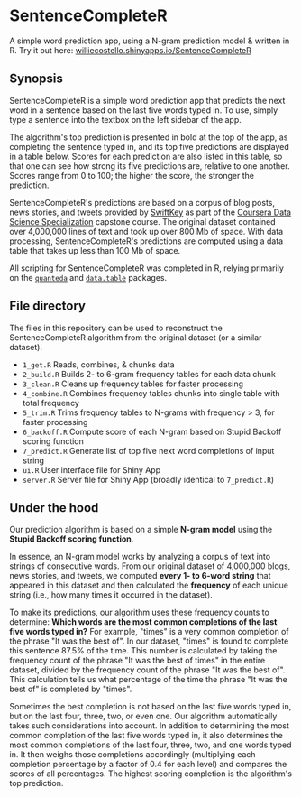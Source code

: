 # SentenceCompleteR

A simple word prediction app, using a N-gram prediction model & written in R. Try it out here: [williecostello.shinyapps.io/SentenceCompleteR](https://williecostello.shinyapps.io/SentenceCompleteR/)


## Synopsis

SentenceCompleteR is a simple word prediction app that predicts the next word in a sentence based on the last five words typed in. To use, simply type a sentence into the textbox on the left sidebar of the app. 

The algorithm's top prediction is presented in bold at the top of the app, as completing the sentence typed in, and its top five predictions are displayed in a table below. Scores for each prediction are also listed in this table, so that one can see how strong its five predictions are, relative to one another. Scores range from 0 to 100; the higher the score, the stronger the prediction.

SentenceCompleteR's predictions are based on a corpus of blog posts, news stories, and tweets provided by [SwiftKey](https://www.microsoft.com/en-us/swiftkey) as part of the [Coursera Data Science Specialization](https://www.coursera.org/specializations/jhu-data-science) capstone course. The original dataset contained over 4,000,000 lines of text and took up over 800 Mb of space. With data processing, SentenceCompleteR's predictions are computed using a data table that takes up less than 100 Mb of space.

All scripting for SentenceCompleteR was completed in R, relying primarily on the [`quanteda`](https://quanteda.io/) and [`data.table`](https://rdatatable.gitlab.io/data.table/) packages.


## File directory

The files in this repository can be used to reconstruct the SentenceCompleteR algorithm from the original dataset (or a similar dataset).

- `1_get.R` Reads, combines, & chunks data
- `2_build.R` Builds 2- to 6-gram frequency tables for each data chunk
- `3_clean.R` Cleans up frequency tables for faster processing
- `4_combine.R` Combines frequency tables chunks into single table with total frequency
- `5_trim.R` Trims frequency tables to N-grams with frequency > 3, for faster processing
- `6_backoff.R` Compute score of each N-gram based on Stupid Backoff scoring function
- `7_predict.R` Generate list of top five next word completions of input string
- `ui.R` User interface file for Shiny App
- `server.R` Server file for Shiny App (broadly identical to `7_predict.R`)


## Under the hood

Our prediction algorithm is based on a simple **N-gram model** using the **Stupid Backoff scoring function**.

In essence, an N-gram model works by analyzing a corpus of text into strings of consecutive words. From our original dataset of 4,000,000 blogs, news stories, and tweets, we computed **every 1- to 6-word string** that appeared in this dataset and then calculated the **frequency** of each unique string (i.e., how many times it occurred in the dataset).

To make its predictions, our algorithm uses these frequency counts to determine: **Which words are the most common completions of the last five words typed in?** For example, "times" is a very common completion of the phrase "It was the best of". In our dataset, "times" is found to complete this sentence 87.5% of the time. This number is calculated by taking the frequency count of the phrase "It was the best of times" in the entire dataset, divided by the frequency count of the phrase "It was the best of". This calculation tells us what percentage of the time the phrase "It was the best of" is completed by "times".

Sometimes the best completion is not based on the last five words typed in, but on the last four, three, two, or even one. Our algorithm automatically takes such considerations into account. In addition to determining the most common completion of the last five words typed in, it also determines the most common completions of the last four, three, two, and one words typed in. It then weighs those completions accordingly (multiplying each completion percentage by a factor of 0.4 for each level) and compares the scores of all percentages. The highest scoring completion is the algorithm's top prediction.
